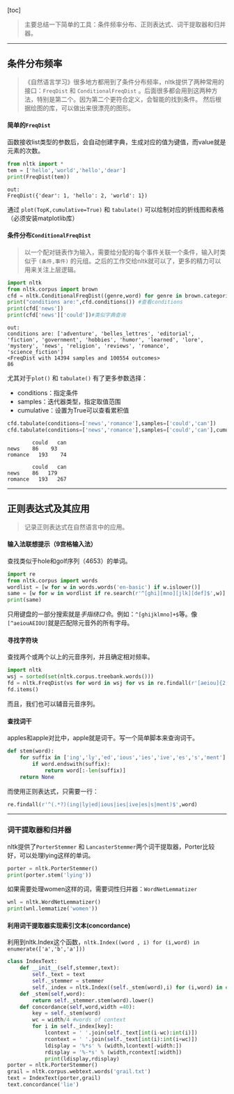 [toc]

> 主要总结一下简单的工具：条件频率分布、正则表达式、词干提取器和归并器。

***

## 条件分布频率
> 《自然语言学习》很多地方都用到了条件分布频率，nltk提供了两种常用的接口：`FreqDist` 和 `ConditionalFreqDist` 。后面很多都会用到这两种方法，特别是第二个。因为第二个更符合定义，会智能的找到条件。
然后根据绘图的库，可以做出来很漂亮的图形。

#### 简单的`FreqDist`
函数接收list类型的参数后，会自动创建字典，生成对应的值为键值，而value就是元素的次数。
```python
from nltk import *
tem = ['hello','world','hello','dear']
print(FreqDist(tem))
```
    out:
    FreqDist({'dear': 1, 'hello': 2, 'world': 1})

通过 `plot(TopK,cumulative=True)` 和 `tabulate()` 可以绘制对应的折线图和表格（必须安装matplotlib库）

#### 条件分布`ConditionalFreqDist`
> 以一个配对链表作为输入，需要给分配的每个事件关联一个条件，输入时类似于 `(条件,事件)` 的元组。之后的工作交给nltk就可以了，更多的精力可以用来关注上层逻辑。

```python
import nltk
from nltk.corpus import brown
cfd = nltk.ConditionalFreqDist((genre,word) for genre in brown.categories() for word in brown.words(categories=genre))
print("conditions are:",cfd.conditions()) #查看conditions
print(cfd['news'])
print(cfd['news']['could'])#类似字典查询
```
    out:
    conditions are: ['adventure', 'belles_lettres', 'editorial', 'fiction', 'government', 'hobbies', 'humor', 'learned', 'lore', 'mystery', 'news', 'religion', 'reviews', 'romance', 'science_fiction']
    <FreqDist with 14394 samples and 100554 outcomes>
    86

尤其对于`plot()` 和 `tabulate()` 有了更多参数选择：
- conditions：指定条件
- samples：迭代器类型，指定取值范围
- cumulative：设置为True可以查看累积值

```python
cfd.tabulate(conditions=['news','romance'],samples=['could','can'])
cfd.tabulate(conditions=['news','romance'],samples=['could','can'],cumulative=True)
```
            could   can 
    news    86    93 
    romance   193    74 

            could   can 
    news    86   179 
    romance   193   267 

***

## 正则表达式及其应用
> 记录正则表达式在自然语言中的应用。

#### 输入法联想提示（9宫格输入法）
查找类似于hole和golf序列（4653）的单词。
```python
import re
from nltk.corpus import words
wordlist = [w for w in words.words('en-basic') if w.islower()]
same = [w for w in wordlist if re.search(r'^[ghi][mno][jlk][def]$',w)]
print(same)
```
只用键盘的一部分搜索就是*手指绕口令*。例如：`^[ghijklmno]+$`等。像`[^aeiouAEIOU]`就是匹配除元音外的所有字母。

#### 寻找字符块
查找两个或两个以上的元音序列，并且确定相对频率。
```python
import nltk
wsj = sorted(set(nltk.corpus.treebank.words()))
fd = nltk.FreqDist(vs for word in wsj for vs in re.findall(r'[aeiou]{2,}',word))
fd.items()
```
而且，我们也可以辅音元音序列。

#### 查找词干
apples和apple对比中，apple就是词干。写一个简单脚本来查询词干。
```python
def stem(word):
    for suffix in ['ing','ly','ed','ious','ies','ive','es','s','ment']:
        if word.endswith(suffix):
            return word[:-len(suffix)]
    return None
```
而使用正则表达式，只需要一行：
```python
re.findall(r'^(.*?)(ing|ly|ed|ious|ies|ive|es|s|ment)$',word)
```

***

### 词干提取器和归并器
nltk提供了`PorterStemmer` 和 `LancasterStemmer`两个词干提取器，Porter比较好，可以处理lying这样的单词。
```python
porter = nltk.PorterStemmer()
print(porter.stem('lying'))
```
如果需要处理women这样的词，需要词性归并器：`WordNetLemmatizer`
```python
wnl = nltk.WordNetLemmatizer()
print(wnl.lemmatize('women'))
```
#### 利用词干提取器实现索引文本(concordance)
利用到nltk.Index这个函数，`nltk.Index((word , i) for (i,word) in enumerate(['a','b','a']))`
```python
class IndexText:
    def __init__(self,stemmer,text):
        self._text = text
        self._stemmer = stemmer
        self._index = nltk.Index((self._stem(word),i) for (i,word) in enumerate(text))
    def _stem(self,word):
        return self._stemmer.stem(word).lower()
    def concordance(self,word,width =40):
        key = self._stem(word)
        wc = width/4 #words of context
        for i in self._index[key]:
            lcontext = ' '.join(self._text[int(i-wc):int(i)])
            rcontext = ' '.join(self._text[int(i):int(i+wc)])
            ldisplay = '%*s' % (width,lcontext[-width:])
            rdisplay = '%-*s' % (width,rcontext[:width])
            print(ldisplay,rdisplay)
porter = nltk.PorterStemmer()
grail = nltk.corpus.webtext.words('grail.txt')
text = IndexText(porter,grail)
text.concordance('lie')
```